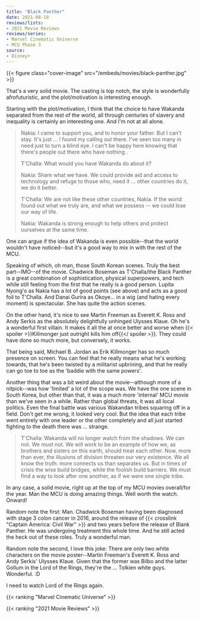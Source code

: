 ```yaml
---
title: "Black Panther"
date: 2021-08-18
reviews/lists:
- 2021 Movie Reviews
reviews/series:
- Marvel Cinematic Universe
- MCU Phase 3
source:
- Disney+
---
```

{{< figure class="cover-image" src="/embeds/movies/black-panther.jpg" >}}

That's a very solid movie. The casting is top notch, the style is wonderfully afrofuturistic, and the plot/motivation is interesting enough. 

Starting with the plot/motivation, I think that the choice to have Wakanda separated from the rest of the world, all through centuries of slavery and inequality is certainly an interesting one. And I'm not at all alone. 

> Nakia: I came to support you, and to honor your father. But I can't stay. It's just ... ! found my calling out there. I've seen too many in need just to turn a blind eye. I can't be happy here knowing that there's people out there who have nothing . 
> 
> T'Challa: What would you have Wakanda do about it?
> 
> Nakia: Share what we have. We could provide aid and access to technology and refuge to those who, need it ... other countries do it, we do it better.
> 
> T'Challa: We are not like these other countries, Nakia. If the world found out what we truly are, and what we possess -- we could lose our way of life.
> 
> Nakia: Wakanda is strong enough to help others and protect ourselves at the same time.

One can argue if the idea of Wakanda is even possible--that the world wouldn't have noticed--but it's a good way to mix in with the rest of the MCU.

Speaking of which, oh man, those South Korean scenes. Truly the best part--IMO--of the movie. Chadwick Boseman as T'Challa/the Black Panther is a great combination of sophistication, physical superpowers, and tech while still feeling from the first that he really is a good person. Lupita Nyong'o as Nakia has a lot of good points (see above) and acts as a good foil to T'Challa. And Danai Gurira as Okoye... in a wig (and hating every moment) is spectacular. She has quite the action scenes. 

On the other hand, it's nice to see Martin Freeman as Everett K. Ross and Andy Serkis as the absolutely delightfully unhinged Ulysses Klaue. Oh he's a wonderful first villain. It makes it all the at once better and worse when {{< spoiler >}}Killmonger just outright kills him off{{</ spoiler >}}. They could have done so much more, but conversely, it works. 

That being said, Michael B. Jordan as Erik Killmonger has so much presence on screen. You can feel that he really means what he's working towards, that he's been twisted by a militarist upbrining, and that he really can go toe to toe as the 'baddie with the same powers'. 

Another thing that was a bit weird about the movie--although more of a nitpick--was how 'limited' a lot of the scope was. We have the one scene in South Korea, but other than that, it was a much more 'internal' MCU movie than we've seen in a while. Rather than global threats, it was all local politics. Even the final battle was various Wakandan tribes squaring off in a field. Don't get me wrong, it looked very cool. But the idea that each tribe went entirely with one leader or the other completely and all just started fighting to the death there was ... strange. 

> T'Challa: Wakanda will no longer watch from the shadows. We can not. We must not. We will work to be an example of how we, as brothers and sisters on this earth, should treat each other. Now, more than ever, the illusions of division threaten our very existence. We all know the truth: more connects us than separates us. But in times of crisis the wise build bridges, while the foolish build barriers. We must find a way to look after one another, as if we were one single tribe.

In any case, a solid movie, right up at the top of my MCU movies overall/for the year. Man the MCU is doing amazing things. Well worth the watch. Onward!

Random note the first: Man. Chadwick Boseman having been diagnosed with stage 3 colon cancer in 2016, around the release of {{< crosslink "Captain America: Civil War" >}} and two years before the release of Blank Panther. He was undergoing treatment this whole time. And he still acted the heck out of these roles. Truly a wonderful man. 

Random note the second, I love this joke: There are only two white characters on the movie poster--Martin Freeman's Everett K. Ross and Andy Serkis' Ulysses Klaue. Given that the former was Bilbo and the latter Gollum in the Lord of the Rings, they're the ... Tolkien white guys. Wonderful. :D

I need to watch Lord of the Rings again. 

{{< ranking "Marvel Cinematic Universe" >}}

{{< ranking "2021 Movie Reviews" >}}